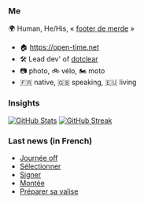 ### Me

🌍 Human, He/His, « [footer de merde](https://open-time.net/post/2013/07/17/La-veritable-histoire-du-Footer-de-merde-) » 
* 🏠 https://open-time.net 
* 🛠️ Lead dev' of [dotclear](https://git.dotclear.org/dev/dotclear)
* 📷 photo, 🚲 vélo, 🏍️ moto 
* 🇫🇷 native, 🇬🇧 speaking, 🇪🇺 living

### Insights

[![GitHub Stats](https://github-readme-stats.vercel.app/api?username=franck-paul)](https://github.com/franck-paul)
[![GitHub Streak](https://github-readme-streak-stats.herokuapp.com?user=franck-paul)](https://git.io/streak-stats)

### Last news (in French)

<!-- BLOG-POST-LIST:START -->
- [Journée off](https://open-time.net/post/2023/05/08/Journee-off)
- [Sélectionner](https://open-time.net/post/2023/05/07/Selectionner)
- [Signer](https://open-time.net/post/2023/05/06/Signer)
- [Montée](https://open-time.net/post/2023/05/05/Montee)
- [Préparer sa valise](https://open-time.net/post/2023/05/04/Preparer-sa-valise)
<!-- BLOG-POST-LIST:END -->
